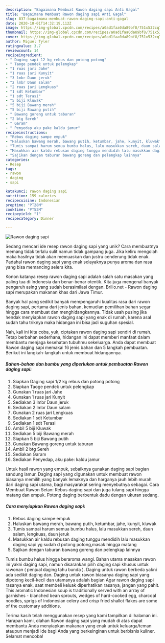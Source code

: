 ```yaml
---
description: "Bagaimana Membuat Rawon daging sapi Anti Gagal"
title: "Bagaimana Membuat Rawon daging sapi Anti Gagal"
slug: 837-bagaimana-membuat-rawon-daging-sapi-anti-gagal
date: 2020-10-01T14:32:19.112Z
image: https://img-global.cpcdn.com/recipes/a0ad1faa0da89bf8/751x532cq70/rawon-daging-sapi-foto-resep-utama.jpg
thumbnail: https://img-global.cpcdn.com/recipes/a0ad1faa0da89bf8/751x532cq70/rawon-daging-sapi-foto-resep-utama.jpg
cover: https://img-global.cpcdn.com/recipes/a0ad1faa0da89bf8/751x532cq70/rawon-daging-sapi-foto-resep-utama.jpg
author: Miguel Tyler
ratingvalue: 3.7
reviewcount: 14
recipeingredient:
- " Daging sapi 12 kg rebus dan potong potong"
- " Taoge pendek untuk pelengkap"
- "1 ruas jari Jahe"
- "1 ruas jari Kunyit"
- "3 lmbr Daun jeruk"
- "2 lmbr Daun salam"
- "2 ruas jari Lengkuas"
- "1 sdt Ketumbar"
- "1 sdt Terasi"
- "5 biji Kluwak"
- "5 biji Bawang merah"
- "5 biji Bawang putih"
- " Bawang goreng untuk taburan"
- "2 btg Sereh"
- " Garam"
- " Penyedap aku pake kaldu jamur"
recipeinstructions:
- "Rebus daging sampe empuk"
- "Haluskan bawang merah, bawang putih, ketumbar, jahe, kunyit, kluwak"
- "Tumis sampai harum semua bumbu halus, lalu masukkan sereh, daun salam, lengkuas, daun jeruk"
- "Masukkan air kaldu rebusan daging tunggu mendidih lalu masukkan daging sapi yg sudah d potong potong,masak hingga matang"
- "Sajikan dengan taburan bawang goreng dan pelengkap lainnya"
categories:
- Resep
tags:
- rawon
- daging
- sapi

katakunci: rawon daging sapi 
nutrition: 159 calories
recipecuisine: Indonesian
preptime: "PT28M"
cooktime: "PT52M"
recipeyield: "1"
recipecategory: Dinner

---
```



![Rawon daging sapi](https://img-global.cpcdn.com/recipes/a0ad1faa0da89bf8/751x532cq70/rawon-daging-sapi-foto-resep-utama.jpg)

Sedang mencari ide resep rawon daging sapi yang unik? Cara membuatnya memang tidak terlalu sulit namun tidak gampang juga. Jika keliru mengolah maka hasilnya tidak akan memuaskan dan justru cenderung tidak enak. Padahal rawon daging sapi yang enak selayaknya punya aroma dan rasa yang bisa memancing selera kita.

Konon katanya resep rawon daging sapi adalah salah satu masakan yang paling tua di Indonesia dan benar-benar otentik. Kita juga mengenal banyak pengaruh asing yang sudah berasimilasi dengan. Brilio.net - Rawon daging sapi merupakan makanan khas dari Jawa Timur.

Banyak hal yang sedikit banyak mempengaruhi kualitas rasa dari rawon daging sapi, pertama dari jenis bahan, kemudian pemilihan bahan segar hingga cara membuat dan menghidangkannya. Tidak usah pusing jika hendak menyiapkan rawon daging sapi yang enak di rumah, karena asal sudah tahu triknya maka hidangan ini bisa jadi suguhan spesial.


Nah, kali ini kita coba, yuk, ciptakan rawon daging sapi sendiri di rumah. Tetap berbahan sederhana, hidangan ini dapat memberi manfaat dalam membantu menjaga kesehatan tubuhmu sekeluarga. Anda dapat membuat Rawon daging sapi memakai 16 jenis bahan dan 5 langkah pembuatan. Berikut ini langkah-langkah untuk membuat hidangannya.

<!--inarticleads1-->

##### Bahan-bahan dan bumbu yang diperlukan untuk pembuatan Rawon daging sapi:

1. Siapkan  Daging sapi 1/2 kg rebus dan potong potong
1. Siapkan  Taoge pendek untuk pelengkap
1. Gunakan 1 ruas jari Jahe
1. Gunakan 1 ruas jari Kunyit
1. Sediakan 3 lmbr Daun jeruk
1. Sediakan 2 lmbr Daun salam
1. Gunakan 2 ruas jari Lengkuas
1. Sediakan 1 sdt Ketumbar
1. Sediakan 1 sdt Terasi
1. Ambil 5 biji Kluwak
1. Sediakan 5 biji Bawang merah
1. Siapkan 5 biji Bawang putih
1. Gunakan  Bawang goreng untuk taburan
1. Ambil 2 btg Sereh
1. Sediakan  Garam
1. Sediakan  Penyedap, aku pake: kaldu jamur


Untuk hasil rawon yang empuk, sebaiknya gunakan daging sapi bagian sandung lamur. Daging sapi yang digunakan untuk membuat rawon biasanya memilih yang banyak lemaknya dan harganya jauh lebih murah dari daging sapi utama, bagi masyarakat sering menyebutnya sebagai. Cara Membuat Rawon Setan: Rebus daging sapi dan juga tulang sapi hingga matang dan empuk. Potong daging berbentuk dadu dengan ukuran sedang. 

<!--inarticleads2-->

##### Cara menyiapkan Rawon daging sapi:

1. Rebus daging sampe empuk
1. Haluskan bawang merah, bawang putih, ketumbar, jahe, kunyit, kluwak
1. Tumis sampai harum semua bumbu halus, lalu masukkan sereh, daun salam, lengkuas, daun jeruk
1. Masukkan air kaldu rebusan daging tunggu mendidih lalu masukkan daging sapi yg sudah d potong potong,masak hingga matang
1. Sajikan dengan taburan bawang goreng dan pelengkap lainnya


Tumis bumbu halus hingga beraroma wangi. Bahan utama masakan rawon ini yakni daging sapi, namun disarankan pilih daging sapi khusus untuk rawonan ( penjual daging tahu bunda ). Daging untuk rawon berbeda yakni ada sedikit daging dan. Daging untuk rawon biasanya daging sapi yang dipotong kecil-kecil dan utamanya adalah bagian Agar rawon daging sapi rasanya enak, saat membeli keluak diperhatikan rasanya, jangan yang pahit. This aromatic Indonesian soup is traditionally served with an array of garnishes - blanched bean sprouts, wedges of hard-cooked egg, charcoal noodles, sprigs of Indonesian celery and crisp fried shallot flakes are some of the customary additions. 

Terima kasih telah menggunakan resep yang kami tampilkan di halaman ini. Harapan kami, olahan Rawon daging sapi yang mudah di atas dapat membantu Anda menyiapkan makanan yang enak untuk keluarga/teman ataupun menjadi ide bagi Anda yang berkeinginan untuk berbisnis kuliner. Selamat mencoba!
